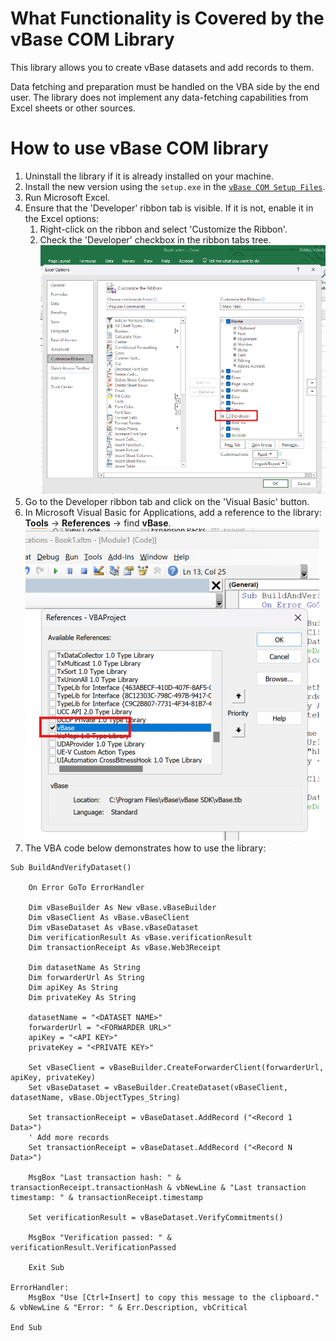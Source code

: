 # What Functionality is Covered by the vBase COM Library
This library allows you to create vBase datasets and add records to them. 

Data fetching and preparation must be handled on the VBA side by the end user. The library does not implement any data-fetching capabilities from Excel sheets or other sources.

# How to use vBase COM library

1. Uninstall the library if it is already installed on your machine.
2. Install the new version using the `setup.exe` in the [`vBase COM Setup Files`](https://github.com/validityBase/docs/raw/refs/heads/main/vbase-cs/vBase_Excel_Setup_v11.zip).
3. Run Microsoft Excel.
4. Ensure that the 'Developer' ribbon tab is visible. If it is not, enable it in the Excel options:
    1. Right-click on the ribbon and select 'Customize the Ribbon'.
    2. Check the 'Developer' checkbox in the ribbon tabs tree.
       ![Customize the Ribbon](images/customize-the-ribbon.png)
5. Go to the Developer ribbon tab and click on the 'Visual Basic' button.
6. In Microsoft Visual Basic for Applications, add a reference to the library: **Tools** -> **References** -> find **vBase**.
   ![Add Reference](images/add-reference.png)
7. The VBA code below demonstrates how to use the library:


```vbnet
Sub BuildAndVerifyDataset()

    On Error GoTo ErrorHandler

    Dim vBaseBuilder As New vBase.vBaseBuilder
    Dim vBaseClient As vBase.vBaseClient
    Dim vBaseDataset As vBase.vBaseDataset
    Dim verificationResult As vBase.verificationResult
    Dim transactionReceipt As vBase.Web3Receipt

    Dim datasetName As String
    Dim forwarderUrl As String
    Dim apiKey As String
    Dim privateKey As String

    datasetName = "<DATASET NAME>"
    forwarderUrl = "<FORWARDER URL>"
    apiKey = "<API KEY>"
    privateKey = "<PRIVATE KEY>"

    Set vBaseClient = vBaseBuilder.CreateForwarderClient(forwarderUrl, apiKey, privateKey)
    Set vBaseDataset = vBaseBuilder.CreateDataset(vBaseClient, datasetName, vBase.ObjectTypes_String)

    Set transactionReceipt = vBaseDataset.AddRecord ("<Record 1 Data>")
    ' Add more records
    Set transactionReceipt = vBaseDataset.AddRecord ("<Record N Data>")

    MsgBox "Last transaction hash: " & transactionReceipt.transactionHash & vbNewLine & "Last transaction timestamp: " & transactionReceipt.timestamp

    Set verificationResult = vBaseDataset.VerifyCommitments()

    MsgBox "Verification passed: " & verificationResult.VerificationPassed

    Exit Sub

ErrorHandler:
    MsgBox "Use [Ctrl+Insert] to copy this message to the clipboard." & vbNewLine & "Error: " & Err.Description, vbCritical

End Sub
```
